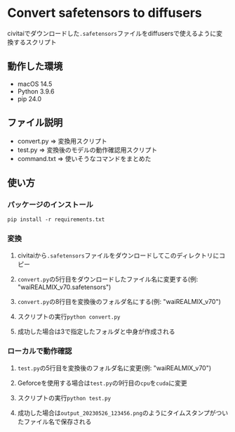 # Convert safetensors to diffusers

civitaiでダウンロードした`.safetensors`ファイルをdiffusersで使えるように変換するスクリプト

## 動作した環境

- macOS 14.5
- Python 3.9.6
- pip 24.0

## ファイル説明

- convert.py => 変換用スクリプト
- test.py => 変換後のモデルの動作確認用スクリプト
- command.txt => 使いそうなコマンドをまとめた

## 使い方

### パッケージのインストール

```
pip install -r requirements.txt
```

### 変換

1. civitaiから`.safetensors`ファイルをダウンロードしてこのディレクトリにコピー

2. `convert.py`の5行目をダウンロードしたファイル名に変更する(例: "waiREALMIX_v70.safetensors")

3. `convert.py`の8行目を変換後のフォルダ名にする(例: "waiREALMIX_v70")

4. スクリプトの実行`python convert.py`

5. 成功した場合は3で指定したフォルダと中身が作成される

### ローカルで動作確認

1. `test.py`の5行目を変換後のフォルダ名に変更(例: "waiREALMIX_v70")

2. Geforceを使用する場合は`test.py`の9行目の`cpu`を`cuda`に変更

3. スクリプトの実行`python test.py`

4. 成功した場合は`output_20230526_123456.png`のようにタイムスタンプがついたファイル名で保存される